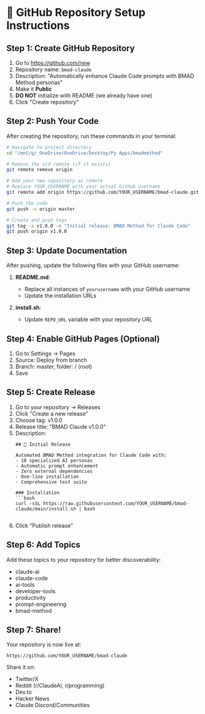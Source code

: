 # 🚀 GitHub Repository Setup Instructions

## Step 1: Create GitHub Repository

1. Go to https://github.com/new
2. Repository name: `bmad-claude`
3. Description: "Automatically enhance Claude Code prompts with BMAD Method personas"
4. Make it **Public**
5. **DO NOT** initialize with README (we already have one)
6. Click "Create repository"

## Step 2: Push Your Code

After creating the repository, run these commands in your terminal:

```bash
# Navigate to project directory
cd "/mnt/g/_OneDrive/OneDrive/Desktop/Py Apps/bmadmethod"

# Remove the old remote (if it exists)
git remote remove origin

# Add your new repository as remote
# Replace YOUR_USERNAME with your actual GitHub username
git remote add origin https://github.com/YOUR_USERNAME/bmad-claude.git

# Push the code
git push -u origin master

# Create and push tags
git tag -a v1.0.0 -m "Initial release: BMAD Method for Claude Code"
git push origin v1.0.0
```

## Step 3: Update Documentation

After pushing, update the following files with your GitHub username:

1. **README.md**:
   - Replace all instances of `yourusername` with your GitHub username
   - Update the installation URLs

2. **install.sh**:
   - Update `REPO_URL` variable with your repository URL

## Step 4: Enable GitHub Pages (Optional)

1. Go to Settings → Pages
2. Source: Deploy from branch
3. Branch: master, folder: / (root)
4. Save

## Step 5: Create Release

1. Go to your repository → Releases
2. Click "Create a new release"
3. Choose tag: v1.0.0
4. Release title: "BMAD Claude v1.0.0"
5. Description:
   ```
   ## 🎉 Initial Release
   
   Automated BMAD Method integration for Claude Code with:
   - 10 specialized AI personas
   - Automatic prompt enhancement
   - Zero external dependencies
   - One-line installation
   - Comprehensive test suite
   
   ### Installation
   ```bash
   curl -sSL https://raw.githubusercontent.com/YOUR_USERNAME/bmad-claude/main/install.sh | bash
   ```
   ```
6. Click "Publish release"

## Step 6: Add Topics

Add these topics to your repository for better discoverability:
- claude-ai
- claude-code
- ai-tools
- developer-tools
- productivity
- prompt-engineering
- bmad-method

## Step 7: Share!

Your repository is now live at:
```
https://github.com/YOUR_USERNAME/bmad-claude
```

Share it on:
- Twitter/X
- Reddit (r/ClaudeAI, r/programming)
- Dev.to
- Hacker News
- Claude Discord/Communities